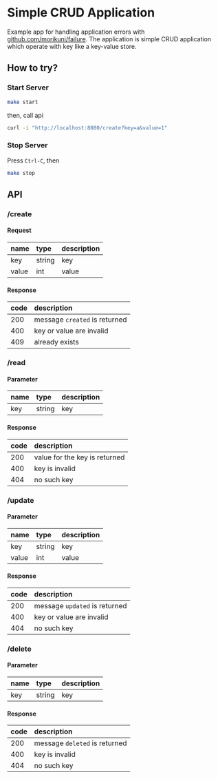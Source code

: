 # Simple CRUD Application

Example app for handling application errors with [github.com/morikuni/failure](https://github.com/morikuni/failure).
The application is simple CRUD application which operate with key like a key-value store.

## How to try?

### Start Server

```sh
make start
```

then, call api

```sh
curl -i "http://localhost:8080/create?key=a&value=1"
```

### Stop Server

Press `Ctrl-C`, then

```sh
make stop
```

## API

### /create

#### Request

| name | type | description |
| :- |:- |:- |
| key | string | key |
| value | int | value |

#### Response

| code | description |
| :- |:- |
| 200 | message `created` is returned |
| 400 | key or value are invalid |
| 409 | already exists |

### /read

#### Parameter

| name | type | description |
| :- |:- |:- |
| key | string | key |

#### Response

| code | description |
| :- |:- |
| 200 | value for the key is returned |
| 400 | key is invalid |
| 404 | no such key |

### /update

#### Parameter

| name | type | description |
| :- |:- |:- |
| key | string | key |
| value | int | value |

#### Response

| code | description |
| :- |:- |
| 200 | message `updated` is returned |
| 400 | key or value are invalid |
| 404 | no such key |


### /delete

#### Parameter

| name | type | description |
| :- |:- |:- |
| key | string | key |

#### Response

| code | description |
| :- |:- |
| 200 | message `deleted` is returned |
| 400 | key is invalid |
| 404 | no such key |
